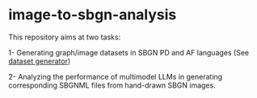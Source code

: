 # image-to-sbgn-analysis

This repository aims at two tasks: 

1- Generating graph/image datasets in SBGN PD and AF languages (See [dataset generator](https://sciluna.github.io/image-to-sbgn-analysis/dataset/index.html))

​​2- Analyzing the performance of multimodel LLMs in generating corresponding SBGNML files from hand-drawn SBGN images.
